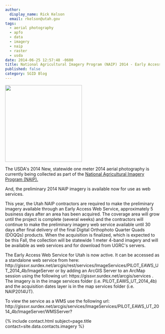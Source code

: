 ```yaml
---
author:
  display_name: Rick Kelson
  email: rkelson@utah.gov
tags:
  - aerial photography
  - apfo
  - data
  - imagery
  - naip
  - raster
  - usda
date: 2014-06-25 12:57:48 -0600
title: National Agricultural Imagery Program (NAIP) 2014 - Early Access Web Service
published: false
category: SGID Blog
---
```


<p><a href="/images/404.png"><img src="{% link images/NAIP2014_RGB-CIR.jpg %}" alt="" title="PLSSapp" width="250" height="250" class="inline-text-left" /></a></p>
<p>The USDA's 2014 New, statewide one meter 2014 aerial photography is currently being collected as part of the <a href="https://www.fsa.usda.gov/programs-and-services/aerial-photography/imagery-programs/naip-imagery/index" target="_blank" rel="noopener">National Agricultural Imagery Program (NAIP).</a> </p>
<p>And, the preliminary 2014 NAIP imagery is available now for use as web services.</p>
<p>This year, the Utah NAIP contractors are required to make the preliminary imagery available through an Early Access Web Service, approximately 5 business days after an area has been acquired. The coverage area will grow until the project is complete (several weeks) and the contractors will continue to make the preliminary imagery web service available until 30 days after final delivery of the final Digital Orthophoto Quarter Quads (DOQQs) products. When the acquisition is finalized, which is expected to be this Fall, the collection will be statewide 1 meter 4-band imagery and will be available as web services and for download from UGRC's servers.</p>
<p>The Early Access Web Service for Utah is now active.  It can be accessed as a standalone web service from here: http://gissvr.surdex.net/arcgis/rest/services/ImageServices/PILOT_EAWS_UT_2014_4b/ImageServer or by adding an ArcGIS Server to an ArcMap session using the following url: https://gissvr.surdex.net/arcgis/services . The imagery is in the image services folder (i.e. PILOT_EAWS_UT_2014_4b) and the acquisition dates layer is in the map services folder (i.e. NAIP2014UT).</p>
<p>To view the service as a WMS use the following url: http://gissvr.surdex.net/arcgis/services/ImageServices/PILOT_EAWS_UT_2014_4b/ImageServer/WMSServer?</p>
<p>{% include contact.html subject=page.title contact=site.data.contacts.imagery %}</p>
